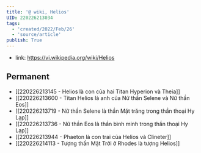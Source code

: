 ```yaml
---
title: '@ wiki, Helios'
UID: 220226213034
tags:
  - 'created/2022/Feb/26'
  - 'source/article'
publish: True
---
```

- link: https://vi.wikipedia.org/wiki/Helios

## Permanent
- [[220226213145 - Helios là con của hai Titan Hyperion và Theia]]
- [[220226213600 - Titan Helios là anh của Nữ thần Selene và Nữ thần Eos]]
- [[220226213719 - Nữ thần Selene là thần Mặt trăng trong thần thoại Hy Lạp]]
- [[220226213736 - Nữ thần Eos là thần bình minh trong thần thoại Hy Lạp]]
- [[220226213944 - Phaeton là con trai của Helios và Clineter]]
- [[220226214113 - Tượng thần Mặt Trời ở Rhodes là tượng Helios]]

